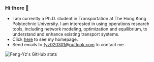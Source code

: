 ### Hi there 👋

- I am currently a Ph.D. student in Transportation at The Hong Kong Polytechnic University. I am interested in using operations research tools, including network modeling, optimization and equilibrium, to understand and enhance existing transport systems.
- Click [here](https://yuzhenfeng2002.github.io/) to see my homepage. 
- Send emails to fyz020301@outlook.com to contact me.

![Feng-Yz's GitHub stats](https://github-readme-stats.vercel.app/api?username=yuzhenfeng2002)

